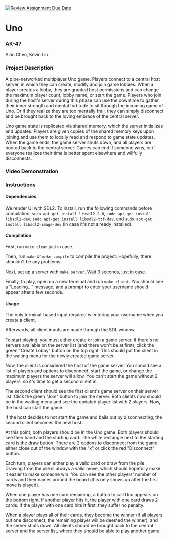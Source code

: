 [![Review Assignment Due Date](https://classroom.github.com/assets/deadline-readme-button-22041afd0340ce965d47ae6ef1cefeee28c7c493a6346c4f15d667ab976d596c.svg)](https://classroom.github.com/a/Vh67aNdh)
# Uno

### AK-47

Alan Chen, Kevin Lin
       
### Project Description
A pipe-networked multiplayer Uno game. Players connect to a central host server, in which they can create, modify and join game lobbies. When a player creates a lobby, they are granted host permissions and can change the maximum player count, lobby name, or start the game. Players who join during the host's server during this phase can use the downtime to gather their inner strength and mental fortitude to sit through the incoming game of Uno. Or if they realize they are too mentally frail, they can simply disconnect and be brought back to the loving embrace of the central server.

Uno game state is replicated via shared memory, which the server initializes and updates. Players are given copies of the shared memory keys upon joining and use them to locally read and respond to game state updates.
When the game ends, the game server shuts down, and all players are booted back to the central server. Games can end if someone wins, or if everyone realizes their time is better spent elsewhere and willfully disconnects.

### Video Demonstration
  
### Instructions

#### Dependencies
We render UI with SDL2. To install, run the following commands before compilation: `sudo apt-get install libsdl2-2.0`, `sudo apt-get install libsdl2-dev`, `sudo apt-get install libsdl2-ttf-dev`, and `sudo apt-get install libsdl2-image-dev` (in case it's not already installed).

#### Compilation
First, run `make clean` just in case.

Then, run `make` or `make compile` to compile the project. Hopefully, there shouldn't be any problems.

Next, set up a server with `make server`. Wait 3 seconds, just in case.

Finally, to play, open up a new terminal and run `make client`. You should see a "Loading..." message, and a prompt to enter your username should appear after a few seconds.

#### Usage
The only terminal-based input required is entering your username when you create a client.

Afterwards, all client inputs are made through the SDL window.

To start playing, you must either create or join a game server. If there's no servers available on the server list (and there won't be at first), click the green "Create Lobby" button on the top right. This should put the client in the waiting menu for the newly created game server.

Now, the client is considered the host of the game server. You should see a list of players and options to disconnect, start the game, or change the maximum players the server will allow. You can't start the game without 2 players, so it's time to get a second client in.

The second client should see the first client's game server on their server list. Click the green "Join" button to join the server. Both clients now should be in the waiting menu and see the updated player list with 2 players. Now, the host can start the game.

If the host decides to not start the game and bails out by disconnecting, the second client becomes the new host.

At this point, both players should be in the Uno game. Both players should see their hand and the starting card. The white rectangle next to the starting card is the draw button. There are 2 options to disconnect from the game: either close out of the window with the "x" or click the red "Disconnect" button. 

Each turn, players can either play a valid card or draw from the pile. Drawing from the pile is always a valid move, which should hopefully make it easier to make someone win. You can see the other players' number of cards and their names around the board (this only shows up after the first move is played).

When one player has one card remaining, a button to call Uno appears on the bottom right. If another player hits it, the player with one card draws 2 cards. If the player with one card hits it first, they suffer no penalty. 

When a player plays all of their cards, they become the winner (if all players but one disconnect, the remaining player will be deemed the winner), and the server shuts down. All clients should be brought back to the central server and the server list, where they should be able to play another game.